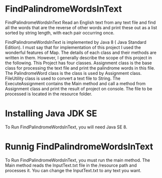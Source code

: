 # FindPalindromeWordsInText
 FindPalindromeWordsInText Read an English text from any text file and find all the words that are the reverse
of other words and print these out as a list sorted by string length, with each pair occurring once.

FindPalindromeWordsInText is implemented by Java 8 ( Java Standard Edition).
I must say that for implementation of this project I used the wonderful features of Map.
The details of each class and their methods are written in them. However, I generally describe the
scope of this project in the following.
This Project has four classes.
Assignment class is the base class for processing the text file and print the palindrome words in this file.
The PalindromeWord class is the class is used by Assignment class.
FileUtility class is used to convert a text file to String.
The ExecuteAssignment contains the Main method and call a method from Assignment class and
print the result of project on console.
The file to be processed is located in the resource folder.

# Installing Java JDK SE
To Run FindPalindromeWordsInText, you will need Java SE 8.

# Runnig FindPalindromeWordsInText
To Run FindPalindromeWordsInText, you must run the main method. The Main method reads the InputText.txt file in the /resource path and processes it. You can change the InputText.txt to any text you want.


